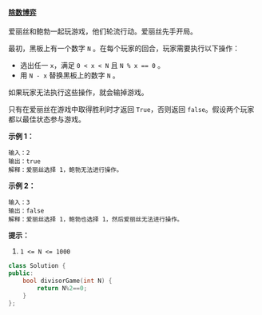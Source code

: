#### [除数博弈](https://leetcode-cn.com/problems/divisor-game/)

爱丽丝和鲍勃一起玩游戏，他们轮流行动。爱丽丝先手开局。

最初，黑板上有一个数字 `N` 。在每个玩家的回合，玩家需要执行以下操作：

- 选出任一 `x`，满足 `0 < x < N` 且 `N % x == 0` 。
- 用 `N - x` 替换黑板上的数字 `N` 。

如果玩家无法执行这些操作，就会输掉游戏。

只有在爱丽丝在游戏中取得胜利时才返回 `True`，否则返回 `false`。假设两个玩家都以最佳状态参与游戏。

 



**示例 1：**

```
输入：2
输出：true
解释：爱丽丝选择 1，鲍勃无法进行操作。
```

**示例 2：**

```
输入：3
输出：false
解释：爱丽丝选择 1，鲍勃也选择 1，然后爱丽丝无法进行操作。
```

 

**提示：**

1. `1 <= N <= 1000`

```c++
class Solution {
public:
    bool divisorGame(int N) {
        return N%2==0;
    }
};
```

